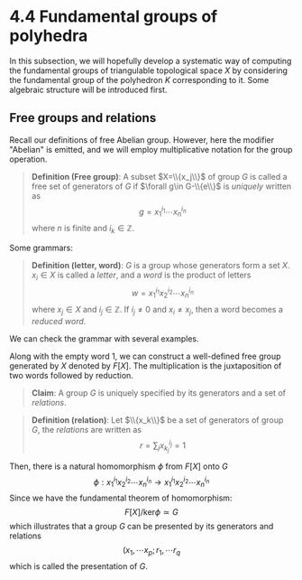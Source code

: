 # 4.4 Fundamental groups of polyhedra

In this subsection, we will hopefully develop a systematic way of computing the fundamental groups of triangulable topological space $X$ by considering the fundamental group of the polyhedron $K$ corresponding to it. Some algebraic structure will be introduced first.

## Free groups and relations

Recall our definitions of free Abelian group. However, here the modifier "Abelian" is emitted, and we will employ multiplicative notation for the group operation.

>**Definition (Free group)**: A subset $X=\\{x_j\\}$ of group $G$ is called a free set of generators of $G$ if $\forall g\in G-\\{e\\}$ is *uniquely* written as
>$$g=x^{i_1}_1\cdots x^{i_n}_n$$
>where $n$ is finite and $i_k\in \mathbb{Z}$.

Some grammars:
>**Definition (letter, word)**: $G$ is a group whose generators form a set $X$. $x_i\in X$ is called a *letter*, and a *word* is the product of letters 
>$$w=x_1^{i_1}x_2^{i_2}\cdots x_n^{i_n}$$
>where $x_j\in X$ and $i_j\in \mathbb{Z}$. If $i_j\neq 0$ and $x_i\neq x_j$, then a word becomes a *reduced word*.

We can check the grammar with several examples.

Along with the empty word 1, we can construct a well-defined free group generated by $X$ denoted by $F[X]$. The multiplication is the juxtaposition of two words followed by reduction.

>**Claim**: A group $G$ is uniquely specified by its generators and a set of *relations*.

>**Definition (relation)**: Let $\\{x_k\\}$ be a set of generators of group $G$, the *relations* are written as 
>$$r=\sum_jx_{k_j}^{i_j}=1$$

Then, there is a natural homomorphism $\phi$ from $F[X]$ onto $G$
$$\phi: x_1^{i_1}x_2^{i_2}\cdots x_n^{i_n}\longrightarrow x_1^{i_1}x_2^{i_2}\cdots x_n^{i_n}$$
Since we have the fundamental theorem of homomorphism:
$$F[X]/\text{ker} \phi\simeq G$$
which illustrates that a group $G$ can be presented by its generators and relations
$$(x_1,\cdots x_p; r_1, \cdots r_q$$
which is called the presentation of $G$.
